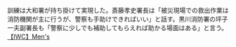 訓練は大和署が持ち掛けて実現した。斎藤孝史署長は「被災現場での救出作業は消防機関が主に行うが、警察も手助けできればいい」と話す。黒川消防署の坪子一夫副署長も「警察に少しでも補助してもらえれば助かる場面はある」と言う。
 <a href="http://www.casaledeipozzi.com/public/taokeishop.asp?cheap=products-c54.html" title="【IWC】Men's">【IWC】Men's</a>